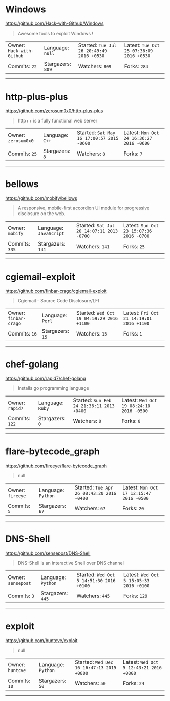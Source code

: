 # Windows

https://github.com/Hack-with-Github/Windows
<blockquote>
Awesome tools to exploit Windows !
</blockquote>

<table>
<tr><td>Owner: <code>Hack-with-Github</code></td>
    <td>Language: <code>null</code></td>
    <td>Started: <code>Tue Jul 26 20:49:49 2016 +0530</code></td>
    <td>Latest: <code>Tue Oct 25 07:36:09 2016 +0530</code></td></tr>
<tr><td>Commits: <code>22</code></td>
    <td>Stargazers: <code>809</code></td>
    <td>Watchers: <code>809</code></td>
    <td>Forks: <code>284</code></td></tr>
</table>

---

# http-plus-plus

https://github.com/zerosum0x0/http-plus-plus
<blockquote>
http++ is a fully functional web server
</blockquote>

<table>
<tr><td>Owner: <code>zerosum0x0</code></td>
    <td>Language: <code>C++</code></td>
    <td>Started: <code>Sat May 16 17:00:57 2015 -0600</code></td>
    <td>Latest: <code>Mon Oct 24 16:36:27 2016 -0600</code></td></tr>
<tr><td>Commits: <code>25</code></td>
    <td>Stargazers: <code>8</code></td>
    <td>Watchers: <code>8</code></td>
    <td>Forks: <code>7</code></td></tr>
</table>

---

# bellows

https://github.com/mobify/bellows
<blockquote>
A responsive, mobile-first accordion UI module for progressive disclosure on the web.
</blockquote>

<table>
<tr><td>Owner: <code>mobify</code></td>
    <td>Language: <code>JavaScript</code></td>
    <td>Started: <code>Sat Jul 20 14:07:11 2013 -0700</code></td>
    <td>Latest: <code>Sun Oct 23 15:07:36 2016 -0700</code></td></tr>
<tr><td>Commits: <code>335</code></td>
    <td>Stargazers: <code>141</code></td>
    <td>Watchers: <code>141</code></td>
    <td>Forks: <code>25</code></td></tr>
</table>

---

# cgiemail-exploit

https://github.com/finbar-crago/cgiemail-exploit
<blockquote>
Cgiemail - Source Code Disclosure/LFI
</blockquote>

<table>
<tr><td>Owner: <code>finbar-crago</code></td>
    <td>Language: <code>Perl</code></td>
    <td>Started: <code>Wed Oct 19 04:59:29 2016 +1100</code></td>
    <td>Latest: <code>Fri Oct 21 14:19:01 2016 +1100</code></td></tr>
<tr><td>Commits: <code>16</code></td>
    <td>Stargazers: <code>15</code></td>
    <td>Watchers: <code>15</code></td>
    <td>Forks: <code>1</code></td></tr>
</table>

---

# chef-golang

https://github.com/rapid7/chef-golang
<blockquote>
Installs go programming language
</blockquote>

<table>
<tr><td>Owner: <code>rapid7</code></td>
    <td>Language: <code>Ruby</code></td>
    <td>Started: <code>Sun Feb 24 21:36:11 2013 +0400</code></td>
    <td>Latest: <code>Wed Oct 19 08:24:10 2016 -0500</code></td></tr>
<tr><td>Commits: <code>122</code></td>
    <td>Stargazers: <code>0</code></td>
    <td>Watchers: <code>0</code></td>
    <td>Forks: <code>0</code></td></tr>
</table>

---

# flare-bytecode_graph

https://github.com/fireeye/flare-bytecode_graph
<blockquote>
null
</blockquote>

<table>
<tr><td>Owner: <code>fireeye</code></td>
    <td>Language: <code>Python</code></td>
    <td>Started: <code>Tue Apr 26 08:43:20 2016 -0400</code></td>
    <td>Latest: <code>Mon Oct 17 12:15:47 2016 -0500</code></td></tr>
<tr><td>Commits: <code>5</code></td>
    <td>Stargazers: <code>67</code></td>
    <td>Watchers: <code>67</code></td>
    <td>Forks: <code>20</code></td></tr>
</table>

---

# DNS-Shell

https://github.com/sensepost/DNS-Shell
<blockquote>
DNS-Shell is an interactive Shell over DNS channel
</blockquote>

<table>
<tr><td>Owner: <code>sensepost</code></td>
    <td>Language: <code>Python</code></td>
    <td>Started: <code>Wed Oct 5 14:51:30 2016 +0100</code></td>
    <td>Latest: <code>Wed Oct 5 15:05:33 2016 +0100</code></td></tr>
<tr><td>Commits: <code>3</code></td>
    <td>Stargazers: <code>445</code></td>
    <td>Watchers: <code>445</code></td>
    <td>Forks: <code>129</code></td></tr>
</table>

---

# exploit

https://github.com/huntcve/exploit
<blockquote>
null
</blockquote>

<table>
<tr><td>Owner: <code>huntcve</code></td>
    <td>Language: <code>Python</code></td>
    <td>Started: <code>Wed Dec 16 16:47:13 2015 +0800</code></td>
    <td>Latest: <code>Wed Oct 5 12:43:21 2016 +0800</code></td></tr>
<tr><td>Commits: <code>10</code></td>
    <td>Stargazers: <code>50</code></td>
    <td>Watchers: <code>50</code></td>
    <td>Forks: <code>24</code></td></tr>
</table>

---

